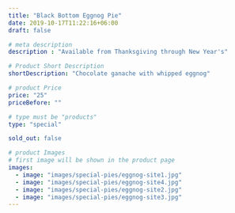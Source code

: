 ```yaml
---
title: "Black Bottom Eggnog Pie"
date: 2019-10-17T11:22:16+06:00
draft: false

# meta description
description : "Available from Thanksgiving through New Year's"

# Product Short Description
shortDescription: "Chocolate ganache with whipped eggnog"

# product Price
price: "25"
priceBefore: ""

# type must be "products"
type: "special"

sold_out: false

# product Images
# first image will be shown in the product page
images:
  - image: "images/special-pies/eggnog-site1.jpg"
  - image: "images/special-pies/eggnog-site4.jpg"
  - image: "images/special-pies/eggnog-site2.jpg"
  - image: "images/special-pies/eggnog-site3.jpg"
---
```

